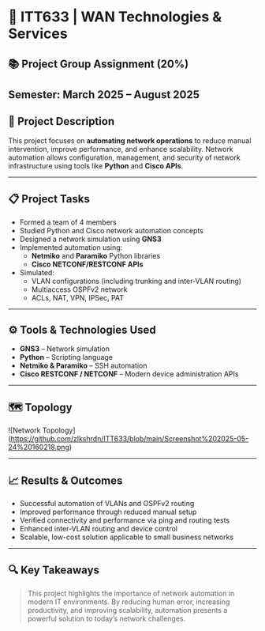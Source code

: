 # 🔨 ITT633 | WAN Technologies &amp; Services

## 📚 Project Group Assignment (20%)

**Semester:** March 2025 – August 2025  
---

## 🧠 Project Description

This project focuses on **automating network operations** to reduce manual intervention, improve performance, and enhance scalability. Network automation allows configuration, management, and security of network infrastructure using tools like **Python** and **Cisco APIs**.

---

## 📋 Project Tasks

- Formed a team of 4 members
- Studied Python and Cisco network automation concepts
- Designed a network simulation using **GNS3**
- Implemented automation using:
  - **Netmiko** and **Paramiko** Python libraries
  - **Cisco NETCONF/RESTCONF APIs**
- Simulated:
  - VLAN configurations (including trunking and inter-VLAN routing)
  - Multiaccess OSPFv2 network
  - ACLs, NAT, VPN, IPSec, PAT

---

## ⚙️ Tools & Technologies Used

- **GNS3** – Network simulation  
- **Python** – Scripting language  
- **Netmiko & Paramiko** – SSH automation  
- **Cisco RESTCONF / NETCONF** – Modern device administration APIs

---
## 🗺️ Topology 

![Network Topology] (https://github.com/zlkshrdn/ITT633/blob/main/Screenshot%202025-05-24%20160218.png)

---
## 📈 Results & Outcomes

- Successful automation of VLANs and OSPFv2 routing
- Improved performance through reduced manual setup
- Verified connectivity and performance via ping and routing tests
- Enhanced inter-VLAN routing and device control
- Scalable, low-cost solution applicable to small business networks

---

## 🔍 Key Takeaways

> This project highlights the importance of network automation in modern IT environments. By reducing human error, increasing productivity, and improving scalability, automation presents a powerful solution to today’s network challenges.


